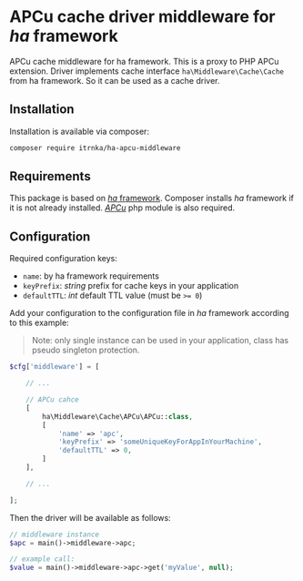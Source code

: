 # APCu cache driver middleware for *ha* framework

APCu cache middleware for ha framework. This is a proxy to PHP APCu extension. Driver implements cache interface `ha\Middleware\Cache\Cache` from ha framework. So it can be used as a cache driver.


## Installation

Installation is available via composer:

```bash
composer require itrnka/ha-apcu-middleware
```

## Requirements

This package is based on [*ha* framework](https://github.com/itrnka/ha-framework). Composer installs *ha* framework if it is not already installed. [*APCu*](http://php.net/manual/en/book.apcu.php) php module is also required.

## Configuration

Required configuration keys:

- `name`: by ha framework requirements
- `keyPrefix`: *string* prefix for cache keys in your application
- `defaultTTL`: *int* default TTL value (must be `>= 0`)

Add your configuration to the configuration file in *ha* framework according to this example:

> Note: only single instance can be used in your application, class has pseudo singleton protection.

```php
$cfg['middleware'] = [

    // ...

    // APCu cahce
    [
        ha\Middleware\Cache\APCu\APCu::class,
        [
            'name' => 'apc',
            'keyPrefix' => 'someUniqueKeyForAppInYourMachine',
            'defaultTTL' => 0,
        ]
    ],

    // ...

];
```

Then the driver will be available as follows:

```php
// middleware instance
$apc = main()->middleware->apc;

// example call:
$value = main()->middleware->apc->get('myValue', null);
```
